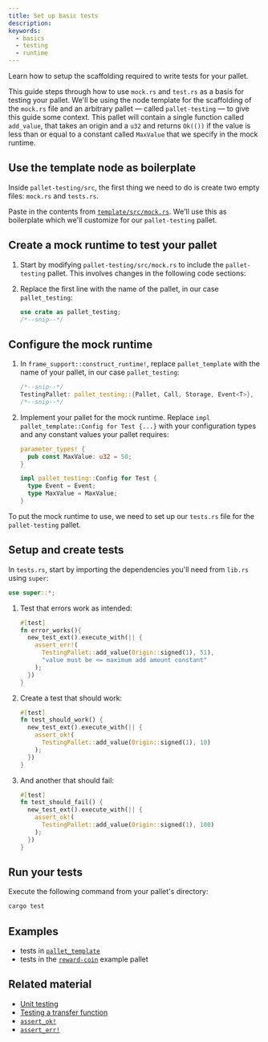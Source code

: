```yaml
---
title: Set up basic tests
description:
keywords:
  - basics
  - testing
  - runtime
---
```


Learn how to setup the scaffolding required to write tests for your pallet.

This guide steps through how to use `mock.rs` and `test.rs` as a basis for testing your pallet.
We'll be using the node template for the scaffolding of the `mock.rs` file and an arbitrary pallet &mdash; called `pallet-testing` &mdash; to give this guide some context.
This pallet will contain a single function called `add_value`, that takes an origin and a `u32` and returns `Ok(())` if the value is less than or equal to a constant called `MaxValue` that we specify in the mock runtime.

## Use the template node as boilerplate

Inside `pallet-testing/src`, the first thing we need to do is create two empty files: `mock.rs` and `tests.rs`.

Paste in the contents from [`template/src/mock.rs`](https://github.com/substrate-developer-hub/substrate-node-template/blob/polkadot-v0.9.28/pallets/template/src/mock.rs).
We'll use this as boilerplate which we'll customize for our `pallet-testing` pallet.

## Create a mock runtime to test your pallet

1. Start by modifying `pallet-testing/src/mock.rs` to include the `pallet-testing` pallet. This involves changes in the following code sections:

1. Replace the first line with the name of the pallet, in our case `pallet_testing`:

   ```rust
   use crate as pallet_testing;
   /*--snip--*/
   ```

## Configure the mock runtime

1. In `frame_support::construct_runtime!`, replace `pallet_template` with the name of your pallet, in our case `pallet_testing`:

   ```rust
   /*--snip--*/
   TestingPallet: pallet_testing::{Pallet, Call, Storage, Event<T>},
   /*--snip--*/
   ```

1. Implement your pallet for the mock runtime. Replace `impl pallet_template::Config for Test {...}` with your configuration types and any constant values your pallet requires:

   ```rust
   parameter_types! {
     pub const MaxValue: u32 = 50;
   }

   impl pallet_testing::Config for Test {
     type Event = Event;
     type MaxValue = MaxValue;
   }
   ```

To put the mock runtime to use, we need to set up our `tests.rs` file for the `pallet-testing` pallet.

## Setup and create tests

In `tests.rs`, start by importing the dependencies you'll need from `lib.rs` using `super`:

```rust
use super::*;
```

1. Test that errors work as intended:

   ```rust
   #[test]
   fn error_works(){
     new_test_ext().execute_with(|| {
       assert_err!(
         TestingPallet::add_value(Origin::signed(1), 51),
         "value must be <= maximum add amount constant"
       );
     })
   }
   ```

1. Create a test that should work:

   ```rust
   #[test]
   fn test_should_work() {
     new_test_ext().execute_with(|| {
       assert_ok!(
         TestingPallet::add_value(Origin::signed(1), 10)
       );
     })
   }
   ```

1. And another that should fail:

   ```rust
   #[test]
   fn test_should_fail() {
     new_test_ext().execute_with(|| {
       assert_ok!(
         TestingPallet::add_value(Origin::signed(1), 100)
       );
     })
   }
   ```

## Run your tests

Execute the following command from your pallet's directory:

```bash
cargo test
```

## Examples

- tests in [`pallet_template`](https://github.com/substrate-developer-hub/substrate-node-template/blob/master/pallets/template/src/tests.rs#L1-L23)
- tests in the [`reward-coin`](https://github.com/substrate-developer-hub/substrate-how-to-guides/blob/main/example-code/template-node/pallets/reward-coin/src/tests.rs) example pallet

## Related material

- [Unit testing](/test/unit-testing/)
- [Testing a transfer function](/reference/how-to-guides/testing/test-a-transfer-function)
- [`assert_ok!`](https://paritytech.github.io/substrate/master/frame_support/macro.assert_ok.html)
- [`assert_err!`](https://paritytech.github.io/substrate/master/frame_support/macro.assert_err.html)
